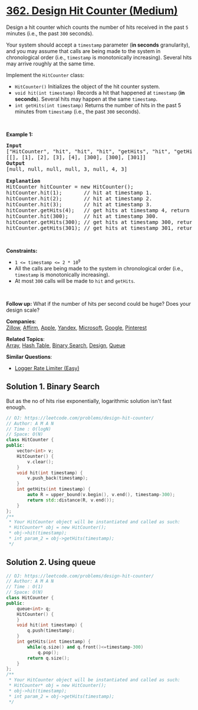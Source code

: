 # [362. Design Hit Counter (Medium)](https://leetcode.com/problems/design-hit-counter/)

<p>Design a hit counter which counts the number of hits received in the past <code>5</code> minutes (i.e., the past <code>300</code> seconds).</p>

<p>Your system should accept a <code>timestamp</code> parameter (<strong>in seconds</strong> granularity), and you may assume that calls are being made to the system in chronological order (i.e., <code>timestamp</code> is monotonically increasing). Several hits may arrive roughly at the same time.</p>

<p>Implement the <code>HitCounter</code> class:</p>

<ul>
	<li><code>HitCounter()</code> Initializes the object of the hit counter system.</li>
	<li><code>void hit(int timestamp)</code> Records a hit that happened at <code>timestamp</code> (<strong>in seconds</strong>). Several hits may happen at the same <code>timestamp</code>.</li>
	<li><code>int getHits(int timestamp)</code> Returns the number of hits in the past 5 minutes from <code>timestamp</code> (i.e., the past <code>300</code> seconds).</li>
</ul>

<p>&nbsp;</p>
<p><strong>Example 1:</strong></p>

<pre><strong>Input</strong>
["HitCounter", "hit", "hit", "hit", "getHits", "hit", "getHits", "getHits"]
[[], [1], [2], [3], [4], [300], [300], [301]]
<strong>Output</strong>
[null, null, null, null, 3, null, 4, 3]

<strong>Explanation</strong>
HitCounter hitCounter = new HitCounter();
hitCounter.hit(1);       // hit at timestamp 1.
hitCounter.hit(2);       // hit at timestamp 2.
hitCounter.hit(3);       // hit at timestamp 3.
hitCounter.getHits(4);   // get hits at timestamp 4, return 3.
hitCounter.hit(300);     // hit at timestamp 300.
hitCounter.getHits(300); // get hits at timestamp 300, return 4.
hitCounter.getHits(301); // get hits at timestamp 301, return 3.
</pre>

<p>&nbsp;</p>
<p><strong>Constraints:</strong></p>

<ul>
	<li><code>1 &lt;= timestamp &lt;= 2 * 10<sup>9</sup></code></li>
	<li>All the calls are being made to the system in chronological order (i.e., <code>timestamp</code> is monotonically increasing).</li>
	<li>At most <code>300</code> calls will be made to <code>hit</code> and <code>getHits</code>.</li>
</ul>

<p>&nbsp;</p>
<p><strong>Follow up:</strong> What if the number of hits per second could be huge? Does your design scale?</p>


**Companies**:  
[Zillow](https://leetcode.com/company/zillow), [Affirm](https://leetcode.com/company/affirm), [Apple](https://leetcode.com/company/apple), [Yandex](https://leetcode.com/company/yandex), [Microsoft](https://leetcode.com/company/microsoft), [Google](https://leetcode.com/company/google), [Pinterest](https://leetcode.com/company/pinterest)

**Related Topics**:  
[Array](https://leetcode.com/tag/array/), [Hash Table](https://leetcode.com/tag/hash-table/), [Binary Search](https://leetcode.com/tag/binary-search/), [Design](https://leetcode.com/tag/design/), [Queue](https://leetcode.com/tag/queue/)

**Similar Questions**:
* [Logger Rate Limiter (Easy)](https://leetcode.com/problems/logger-rate-limiter/)

## Solution 1. Binary Search

But as the no of hits rise exponentially, logarithmic solution
isn't fast enough.

```cpp
// OJ: https://leetcode.com/problems/design-hit-counter/
// Author: A M A N
// Time : O(logN)
// Space: O(N)
class HitCounter {
public:
    vector<int> v;
    HitCounter() {
        v.clear();
    }
    void hit(int timestamp) {
        v.push_back(timestamp);
    }
    int getHits(int timestamp) {
        auto R = upper_bound(v.begin(), v.end(), timestamp-300);
        return std::distance(R, v.end());
    }
};
/**
 * Your HitCounter object will be instantiated and called as such:
 * HitCounter* obj = new HitCounter();
 * obj->hit(timestamp);
 * int param_2 = obj->getHits(timestamp);
 */
```

## Solution 2. Using queue

```cpp
// OJ: https://leetcode.com/problems/design-hit-counter/
// Author: A M A N
// Time : O(1)
// Space: O(N)
class HitCounter {
public:
    queue<int> q;
    HitCounter() {
    }
    void hit(int timestamp) {
        q.push(timestamp);
    }
    int getHits(int timestamp) {
        while(q.size() and q.front()<=timestamp-300)
            q.pop();
        return q.size();
    }
};
/**
 * Your HitCounter object will be instantiated and called as such:
 * HitCounter* obj = new HitCounter();
 * obj->hit(timestamp);
 * int param_2 = obj->getHits(timestamp);
 */
```